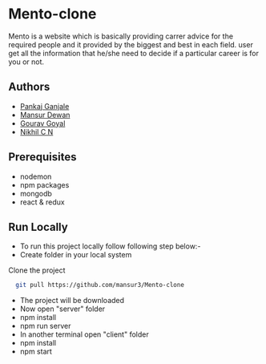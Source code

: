 # Mento-clone
Mento is a website which is basically providing carrer advice for the required people and it provided by the biggest and best in each field. user get all the information that he/she need to decide if a particular career is for you or not.
## Authors

- [Pankaj Ganjale ](https://github.com/pankajganjale)
- [Mansur Dewan](https://github.com/mansur3)
- [Gourav Goyal](https://github.com/gouravgyl)
- [Nikhil C N](https://github.com/nikhilcn94)
## Prerequisites
- nodemon 
- npm packages
- mongodb
- react & redux

## Run Locally
- To run this project locally follow following step below:-
- Create folder in your local system

Clone the project

```bash
  git pull https://github.com/mansur3/Mento-clone
```
- The project will be downloaded
- Now open "server" folder 
- npm install
- npm run server
- In another terminal open "client" folder 
- npm install
- npm start
